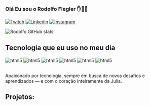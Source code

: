 
### Olá Eu sou o Rodolfo Flegler ✋👨🏻

[![Twitch](https://img.shields.io/badge/Twitch-9146FF?style=for-the-badge&logo=twitch&logoColor=white)](https://www.twitch.tv/rodolfoftf)
[![Linkedin](https://img.shields.io/badge/LinkedIn-0077B5?style=for-the-badge&logo=linkedin&logoColor=white)](https://www.linkedin.com/in/rodolfo-flegler-53591624b/)
[![Instagram](https://img.shields.io/badge/Instagram-E4405F?style=for-the-badge&logo=instagram&logoColor=white)](https://www.instagram.com/rodolfoftf/)

![Rodolfo GitHub stats](https://github-readme-stats.vercel.app/api?username=Rodolfoftf&show_icons=true&theme=tokyonight)

## Tecnologia que eu uso no meu dia
<div style = 'display: inline_block'>
    <img align="center" alt='html5' src="https://img.shields.io/badge/HTML5-E34F26?style=for-the-badge&logo=html5&logoColor=white"/>
    <img align="center" alt='html5' src="https://img.shields.io/badge/CSS3-1572B6?style=for-the-badge&logo=css3&logoColor=white"/>
    <img align="center" alt='html5' src="https://img.shields.io/badge/JavaScript-323330?style=for-the-badge&logo=javascript&logoColor=F7DF1E"/>
    <img align="center" alt='html5' src="https://img.shields.io/badge/TypeScript-007ACC?style=for-the-badge&logo=typescript&logoColor=white"/>
    <img align="center" alt='html5' src="https://img.shields.io/badge/React-20232A?style=for-the-badge&logo=react&logoColor=61DAFB"/>
    <img align="center" alt='html5' src="https://img.shields.io/badge/Node.js-43853D?style=for-the-badge&logo=node.js&logoColor=white"/>
     
</div> <br/>

Apaixonado por tecnologia, sempre em busca de novos desafios e aprendizados — e com o coração inteiramente da Julia. 

## Projetos:
